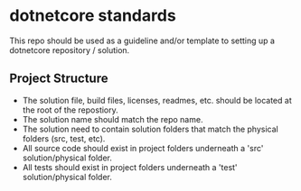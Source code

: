 # dotnetcore standards
This repo should be used as a guideline and/or template to setting up a dotnetcore repository / solution.

## Project Structure
- The solution file, build files, licenses, readmes, etc. should be located at the root of the repostiory.
- The solution name should match the repo name.
- The solution need to contain solution folders that match the physical folders (src, test, etc).
- All source code should exist in project folders underneath a 'src' solution/physical folder.
- All tests should exist in project folders underneath a 'test' solution/physical folder.
